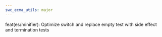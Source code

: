 ```yaml
---
swc_ecma_utils: major
---
```


feat(es/minifier): Optimize switch and replace empty test with side effect and termination tests
